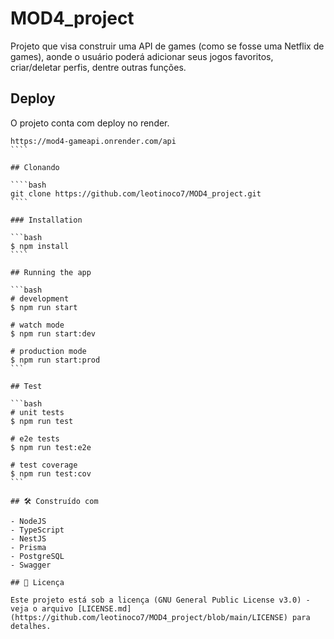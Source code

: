 # MOD4_project

Projeto que visa construir uma API de games (como se fosse uma Netflix de games), aonde o usuário poderá adicionar seus jogos favoritos, criar/deletar perfis, dentre outras funções.

## Deploy

O projeto conta com deploy no render.
````` Link:
https://mod4-gameapi.onrender.com/api
````

## Clonando

````bash
git clone https://github.com/leotinoco7/MOD4_project.git
````

### Installation

```bash
$ npm install
````

## Running the app

```bash
# development
$ npm run start

# watch mode
$ npm run start:dev

# production mode
$ npm run start:prod
```

## Test

```bash
# unit tests
$ npm run test

# e2e tests
$ npm run test:e2e

# test coverage
$ npm run test:cov
```

## 🛠️ Construído com

- NodeJS
- TypeScript
- NestJS
- Prisma
- PostgreSQL
- Swagger

## 📄 Licença

Este projeto está sob a licença (GNU General Public License v3.0) - veja o arquivo [LICENSE.md](https://github.com/leotinoco7/MOD4_project/blob/main/LICENSE) para detalhes.
